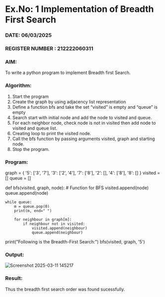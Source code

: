 # Ex.No: 1  Implementation of Breadth First Search 
### DATE: 06/03/2025                                                                           
### REGISTER NUMBER : 212222060311
### AIM: 
To write a python program to implement Breadth first Search. 
### Algorithm:
1. Start the program
2. Create the graph by using adjacency list representation
3. Define a function bfs and take the set “visited” is empty and “queue” is empty
4. Search start with initial node and add the node to visited and queue.
5. For each neighbor node, check node is not in visited then add node to visited and queue list.
6.  Creating loop to print the visited node.
7.   Call the bfs function by passing arguments visited, graph and starting node.
8.   Stop the program.
### Program:
graph = {
    '5': ['3', '7'],
    '3': ['2', '4'],
    '7': ['8'],
    '2': [],
    '4': ['8'],
    '8': []
}
visited = [] 
queue = []    

def bfs(visited, graph, node):  # Function for BFS
    visited.append(node)
    queue.append(node)

    while queue: 
        m = queue.pop(0)
        print(m, end=" ")  

        for neighbour in graph[m]:
            if neighbour not in visited:
                visited.append(neighbour)
                queue.append(neighbour)

print("Following is the Breadth-First Search:")
bfs(visited, graph, '5') 

### Output:

![Screenshot 2025-03-11 145217](https://github.com/user-attachments/assets/9d5f65a7-5c17-4e0d-aab0-ed449192723c)


### Result:
Thus the breadth first search order was found sucessfully.

